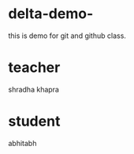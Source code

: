 # delta-demo-
this is demo for git and github class. 
  
# teacher
shradha khapra

# student
abhitabh 